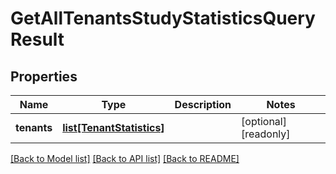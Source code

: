 # GetAllTenantsStudyStatisticsQueryResult

## Properties
Name | Type | Description | Notes
------------ | ------------- | ------------- | -------------
**tenants** | [**list[TenantStatistics]**](TenantStatistics.md) |  | [optional] [readonly] 

[[Back to Model list]](../README.md#documentation-for-models) [[Back to API list]](../README.md#documentation-for-api-endpoints) [[Back to README]](../README.md)


